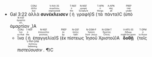 - <rt>Gal 3:22</rt> <RUBY><ruby><ruby>ἀλλὰ<rt>but</rt></ruby><rt>ἀλλά</rt></ruby><rt>CONJ</rt></RUBY> <RUBY><ruby><ruby><strong>συνέκλεισεν</strong><rt>imprisoned</rt></ruby><rt>συγκλείω</rt></ruby><rt>V-AAI-3S</rt></RUBY> (<RUBY><ruby><ruby>ἡ<rt>the</rt></ruby><rt>ὁ</rt></ruby><rt>T-NSF</rt></RUBY> <RUBY><ruby><ruby>γραφὴ<rt>Scripture</rt></ruby><rt>γραφή</rt></ruby><rt>N-NSF</rt></RUBY>)S (<RUBY><ruby><ruby>τὰ<rt>things</rt></ruby><rt>ὁ</rt></ruby><rt>T-APN</rt></RUBY> <RUBY><ruby><ruby>πάντα<rt>all</rt></ruby><rt>πᾶς</rt></ruby><rt>A-APN</rt></RUBY>)C (<RUBY><ruby><ruby>ὑπὸ<rt>under</rt></ruby><rt>ὑπό</rt></ruby><rt>PREP</rt></RUBY> <RUBY><ruby><ruby>ἁμαρτίαν , <rt>sin,</rt></ruby><rt>ἁμαρτία</rt></ruby><rt>N-ASF</rt></RUBY>)A 
	- <RUBY><ruby><ruby>ἵνα<rt>so that</rt></ruby><rt>ἵνα</rt></ruby><rt>CONJ</rt></RUBY> (<RUBY><ruby><ruby>ἡ<rt>the</rt></ruby><rt>ὁ</rt></ruby><rt>T-NSF</rt></RUBY> <RUBY><ruby><ruby>ἐπαγγελία<rt>promise,</rt></ruby><rt>ἐπαγγελία</rt></ruby><rt>N-NSF</rt></RUBY>)S (<RUBY><ruby><ruby>ἐκ<rt>by</rt></ruby><rt>ἐκ</rt></ruby><rt>PREP</rt></RUBY> <RUBY><ruby><ruby>πίστεως<rt>faith</rt></ruby><rt>πίστις</rt></ruby><rt>N-GSF</rt></RUBY> <RUBY><ruby><ruby>Ἰησοῦ<rt>from Jesus</rt></ruby><rt>Ἰησοῦς</rt></ruby><rt>N-GSM-P</rt></RUBY> <RUBY><ruby><ruby>Χριστοῦ<rt>Christ,</rt></ruby><rt>Χριστός</rt></ruby><rt>N-GSM-T</rt></RUBY>)A <RUBY><ruby><ruby><strong>δοθῇ</strong><rt>might be given</rt></ruby><rt>δίδωμι</rt></ruby><rt>V-APS-3S</rt></RUBY> {<RUBY><ruby><ruby>τοῖς<rt>to those</rt></ruby><rt>ὁ</rt></ruby><rt>T-DPM</rt></RUBY> <RUBY><ruby><ruby><em>πιστεύουσιν .  ¶ </em><rt>believing.</rt></ruby><rt>πιστεύω</rt></ruby><rt>V-PAP-DPM</rt></RUBY>}C